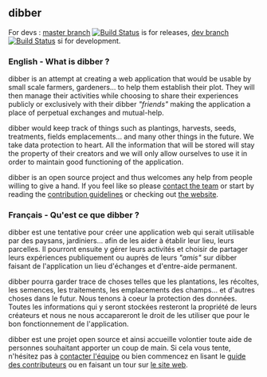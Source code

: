 ## dibber

For devs : [master branch](https://github.com/dibber-org/dibber/tree/master) [![Build Status](https://secure.travis-ci.org/dibber-org/dibber.png?branch=master)](http://travis-ci.org/dibber-org/dibber) is for releases, [dev branch](https://github.com/dibber-org/dibber/tree/dev) [![Build Status](https://secure.travis-ci.org/dibber-org/dibber.png?branch=dev)](http://travis-ci.org/dibber-org/dibber) si for development.


### English - What is dibber ?

dibber is an attempt at creating a web application that would be usable by small scale farmers, gardeners... to help them establish their plot. They will then manage their activities while choosing to share their experiences publicly or exclusively with their dibber _"friends"_ making the application a place of perpetual exchanges and mutual-help.

dibber would keep track of things such as plantings, harvests, seeds, treatments, fields emplacements... and many other things in the future. We take data protection to heart. All the information that will be stored will stay the property of their creators and we will only allow ourselves to use it in order to maintain good functioning of the application.

dibber is an open source project and thus welcomes any help from people willing to give a hand. If you feel like so please [contact the team](https://github.com/dibber-org/dibber/wiki/How-to-contact-us/) or start by reading the [contribution guidelines](https://github.com/dibber-org/dibber/wiki/Contribution-guidelines) or checking out [the website](http://dibber.org).


### Français - Qu'est ce que dibber ?

dibber est une tentative pour créer une application web qui serait utilisable par des paysans, jardiniers... afin de les aider à établir leur lieu, leurs parcelles. Il pourront ensuite y gérer leurs activités et choisir de partager leurs expériences publiquement ou auprès de leurs _"amis"_ sur dibber faisant de l'application un lieu d'échanges et d'entre-aide permanent.

dibber pourra garder trace de choses telles que les plantations, les récoltes, les semences, les traitements, les emplacements des champs... et d'autres choses dans le futur. Nous tenons à coeur la protection des données. Toutes les informations qui y seront stockées resteront la propriété de leurs créateurs et nous ne nous accapareront le droit de les utiliser que pour le bon fonctionnement de l'application.

dibber est une projet open source et ainsi accueille volontier toute aide de personnes souhaitant apporter un coup de main. Si cela vous tente, n'hésitez pas à [contacter l'équipe](https://github.com/dibber-org/dibber/wiki/Nous-contacter/) ou bien commencez en lisant le [guide des contributeurs](https://github.com/dibber-org/dibber/wiki/Guide-des-contributeurs) ou en faisant un tour sur [le site web](http://dibber.org/fr/).